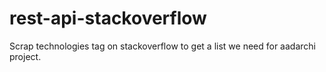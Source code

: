 # rest-api-stackoverflow
Scrap technologies tag on stackoverflow to get a list we need for aadarchi project.
